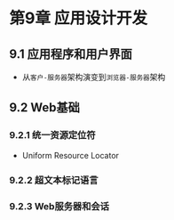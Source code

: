 # 第9章 应用设计开发
## 9.1 应用程序和用户界面
* 从`客户-服务器`架构演变到`浏览器-服务器`架构
## 9.2 Web基础
### 9.2.1 统一资源定位符
* Uniform Resource Locator
### 9.2.2 超文本标记语言
### 9.2.3 Web服务器和会话
